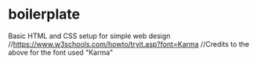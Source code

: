 # boilerplate
Basic HTML and CSS setup for simple web design
//https://www.w3schools.com/howto/tryit.asp?font=Karma 
//Credits to the above for the font used "Karma"
